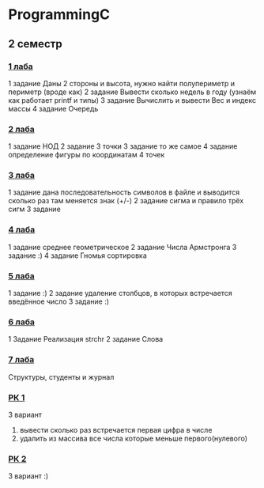 # ProgrammingC
 ## 2 семестр
 
 ### [1 лаба](https://github.com/demonblo/ProgrammingC/tree/main/Lab_01)
 1 задание 
 Даны 2 стороны и высота, нужно найти полупериметр и периметр (вроде как)
 2 задание
 Вывести сколько недель в году (узнаём как работает printf и типы)
 3 задание
 Вычислить и вывести Вес и индекс массы
 4 задание 
 Очередь
 
 ### [2 лаба](https://github.com/demonblo/ProgrammingC/tree/main/Lab_02)
 1 задание 
 НОД
 2 задание
 3 точки
 3 задание
 то же самое
 4 задание
 определение фигуры по координатам 4 точек

 ### [3 лаба](https://github.com/demonblo/ProgrammingC/tree/main/Lab_03)
 1 задание
 дана последовательность символов в файле и выводится сколько раз там меняется знак (+/-)
 2 задание
 сигма и правило трёх сигм
 3 задание

 ### [4 лаба](https://github.com/demonblo/ProgrammingC/tree/main/Lab_04)
 1 задание
 среднее геометрическое
 2 задание
 Числа Армстронга
 3 задание
 :)
 4 задание
 Гномья сортировка

 ### [5 лаба](https://github.com/demonblo/ProgrammingC/tree/main/Lab_05)
 1 задание
 :)
 2 задание
 удаление столбцов, в которых встречается введённое число
 3 задание
 :)
 
 ### [6 лаба](https://github.com/demonblo/ProgrammingC/tree/main/Lab_06)
 1 Задание
 Реализация strchr
 2 задание
 Слова
 
 ### [7 лаба](https://github.com/demonblo/ProgrammingC/tree/main/Lab_07)
 Структуры, студенты и журнал
 
 ### [РК 1](https://github.com/demonblo/ProgrammingC/tree/main/RK_01)
 3 вариант
 1) вывeсти сколько раз встречается первая цифра в числе
 2) удалить из массива все числа которые меньше первого(нулевого)
 
 ### [РК 2](https://github.com/demonblo/ProgrammingC/tree/main/RK_02)
 3 вариант
 :)

